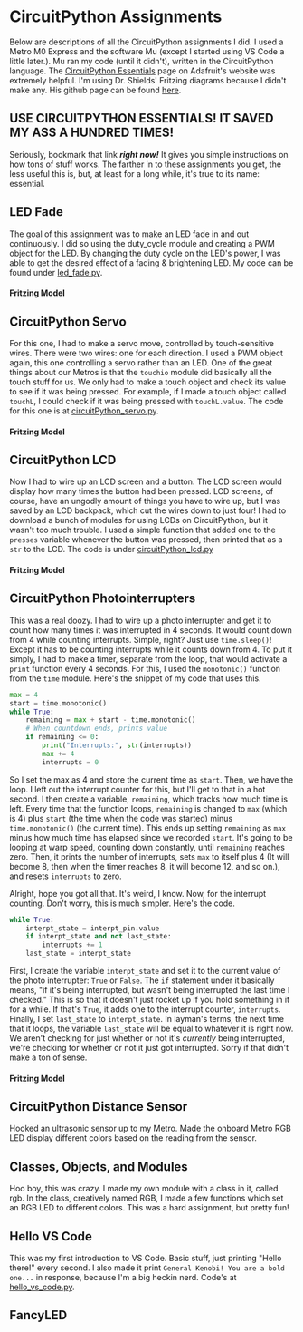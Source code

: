 # CircuitPython Assignments

Below are descriptions of all the CircuitPython assignments I did. I used a Metro M0 Express and the software Mu (except I started using VS Code a little later.). Mu ran my code (until it didn't), written in the CircuitPython language. The [CircuitPython Essentials](https://learn.adafruit.com/circuitpython-essentials) page on Adafruit's website was extremely helpful. I'm using Dr. Shields' Fritzing diagrams because I didn't make any. His github page can be found [here](https://github.com/DoctorShields).

## USE CIRCUITPYTHON ESSENTIALS! IT SAVED MY ASS A HUNDRED TIMES!
Seriously, bookmark that link **_right now!_** It gives you simple instructions on how tons of stuff works. The farther in to these assignments you get, the less useful this is, but, at least for a long while, it's true to its name: essential.

## LED Fade
The goal of this assignment was to make an LED fade in and out continuously. I did so using the duty_cycle module and creating a PWM object for the LED. By changing the duty cycle on the LED's power, I was able to get the desired effect of a fading & brightening LED. My code can be found under [led_fade.py](https://github.com/rmiller85/CircuitPython/blob/master/led_fade.py).
#### Fritzing Model

## CircuitPython Servo
For this one, I had to make a servo move, controlled by touch-sensitive wires. There were two wires: one for each direction. I used a PWM object again, this one controlling a servo rather than an LED. One of the great things about our Metros is that the `touchio` module did basically all the touch stuff for us. We only had to make a touch object and check its value to see if it was being pressed. For example, if I made a touch object called `touchL`, I could check if it was being pressed with `touchL.value`. The code for this one is at [circuitPython_servo.py](https://github.com/rmiller85/CircuitPython/blob/master/circuitPython_servo.py).
#### Fritzing Model

## CircuitPython LCD
Now I had to wire up an LCD screen and a button. The LCD screen would display how many times the button had been pressed. LCD screens, of course, have an ungodly amount of things you have to wire up, but I was saved by an LCD backpack, which cut the wires down to just four! I had to download a bunch of modules for using LCDs on CircuitPython, but it wasn't too much trouble. I used a simple function that added one to the `presses` variable whenever the button was pressed, then printed that as a `str` to the LCD. The code is under [circuitPython_lcd.py](https://github.com/rmiller85/CircuitPython/blob/master/circuitPython_lcd.py)
#### Fritzing Model

## CircuitPython Photointerrupters
This was a real doozy. I had to wire up a photo interrupter and get it to count how many times it was interrupted in 4 seconds. It would count down from 4 while counting interrupts. Simple, right? Just use `time.sleep()`! Except it has to be counting interrupts while it counts down from 4. To put it simply, I had to make a timer, separate from the loop, that would activate a `print` function every 4 seconds. For this, I used the `monotonic()` function from the `time` module. Here's the snippet of my code that uses this.

```python
max = 4
start = time.monotonic()
while True:
    remaining = max + start - time.monotonic()
    # When countdown ends, prints value
    if remaining <= 0:
        print("Interrupts:", str(interrupts))
        max += 4
        interrupts = 0
```
So I set the max as 4 and store the current time as `start`. Then, we have the loop. I left out the interrupt counter for this, but I'll get to that in a hot second. I then create a variable, `remaining`, which tracks how much time is left. Every time that the function loops, `remaining` is changed to `max` (which is 4) plus `start` (the time when the code was started) minus `time.monotonic()` (the current time). This ends up setting `remaining` as `max` minus how much time has elapsed since we recorded `start`. It's going to be looping at warp speed, counting down constantly, until `remaining` reaches zero. Then, it prints the number of interrupts, sets `max` to itself plus 4 (It will become 8, then when the timer reaches 8, it will become 12, and so on.), and resets `interrupts` to zero.

Alright, hope you got all that. It's weird, I know. Now, for the interrupt counting. Don't worry, this is much simpler. Here's the code.

```python
while True:
    interpt_state = interpt_pin.value
    if interpt_state and not last_state:
        interrupts += 1
    last_state = interpt_state
```

First, I create the variable `interpt_state` and set it to the current value of the photo interrupter: `True` or `False`. The `if` statement under it basically means, "if it's being interrupted, but wasn't being interrupted the last time I checked." This is so that it doesn't just rocket up if you hold something in it for a while. If that's `True`, it adds one to the interrupt counter, `interrupts`. Finally, I set `last_state` to `interpt_state`. In layman's terms, the next time that it loops, the variable `last_state` will be equal to whatever it is right now. We aren't checking for just whether or not it's *currently* being interrupted, we're checking for whether or not it just got interrupted. Sorry if that didn't make a ton of sense.
#### Fritzing Model

## CircuitPython Distance Sensor
Hooked an ultrasonic sensor up to my Metro. Made the onboard Metro RGB LED display different colors based on the reading from the sensor.

## Classes, Objects, and Modules
Hoo boy, this was crazy. I made my own module with a class in it, called rgb. In the class, creatively named RGB, I made a few functions which set an RGB LED to different colors. This was a hard assignment, but pretty fun!

## Hello VS Code
This was my first introduction to VS Code. Basic stuff, just printing "Hello there!" every second. I also made it print `General Kenobi! You are a bold one...` in response, because I'm a big heckin nerd. Code's at [hello_vs_code.py](https://github.com/rmiller85/CircuitPython/blob/master/hello_vs_code.py).

## FancyLED
